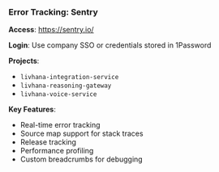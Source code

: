 ### Error Tracking: Sentry

**Access**: <https://sentry.io/>

**Login**: Use company SSO or credentials stored in 1Password

**Projects**:

- `livhana-integration-service`
- `livhana-reasoning-gateway`
- `livhana-voice-service`

**Key Features**:

- Real-time error tracking
- Source map support for stack traces
- Release tracking
- Performance profiling
- Custom breadcrumbs for debugging
